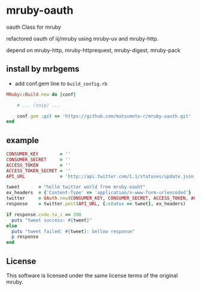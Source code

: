 # mruby-oauth 
oauth Class for mruby

refactored oauth of iij/mruby using mruby-uv and mruby-http.

depend on mruby-http, mruby-httprequest, mruby-digest, mruby-pack

## install by mrbgems
 - add conf.gem line to `build_config.rb`
```ruby
MRuby::Build.new do |conf|

    # ... (snip) ...

    conf.gem :git => 'https://github.com/matsumoto-r/mruby-oauth.git'
end
```

## example

```ruby
CONSUMER_KEY        = ''
CONSUMER_SECRET     = ''
ACCESS_TOKEN        = ''
ACCESS_TOKEN_SECRET = ''
API_URL             = 'http://api.twitter.com/1.1/statuses/update.json'

tweet       = "hello twitter world from mruby-oauht"
ex_headers  = {'Content-Type' => 'application/x-www-form-urlencoded'}
twitter     = OAuth.new(CONSUMER_KEY, CONSUMER_SECRET, ACCESS_TOKEN, ACCESS_TOKEN_SECRET)
response    = twitter.post(API_URL, {:status => tweet}, ex_headers)

if response.code.to_i == 200
  puts "tweet success: #{tweet}"
else
  puts "tweet failed: #{tweet}: bellow response"
  p response
end
```

## License
This software is licensed under the same license terms of the original mruby.

